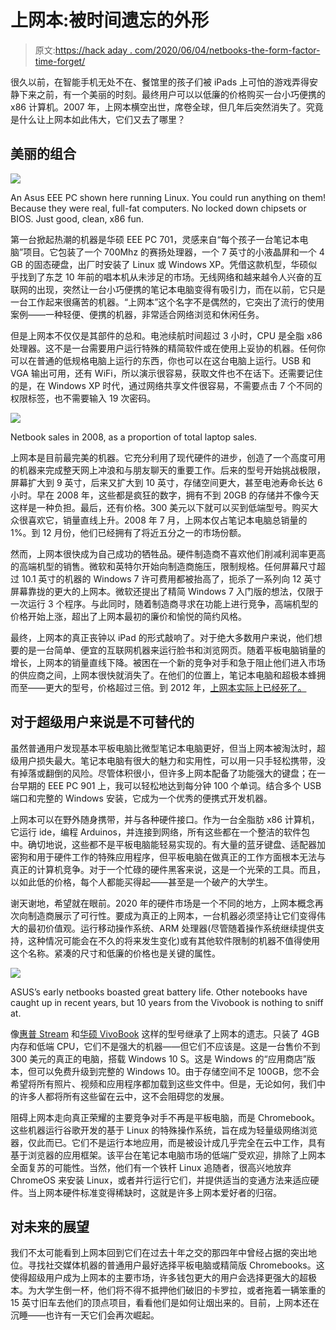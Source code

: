 # 上网本:被时间遗忘的外形

> 原文:[https://hack aday . com/2020/06/04/netbooks-the-form-factor-time-forget/](https://hackaday.com/2020/06/04/netbooks-the-form-factor-time-forgot/)

很久以前，在智能手机无处不在、餐馆里的孩子们被 iPads 上可怕的游戏弄得安静下来之前，有一个美丽的时刻。最终用户可以以低廉的价格购买一台小巧便携的 x86 计算机。2007 年，上网本横空出世，席卷全球，但几年后突然消失了。究竟是什么让上网本如此伟大，它们又去了哪里？

## 美丽的组合

![](../Images/fbc4f75535d4d4d25fb465f9166e02ab.png)

An Asus EEE PC shown here running Linux. You could run anything on them! Because they were real, full-fat computers. No locked down chipsets or BIOS. Just good, clean, x86 fun.

第一台掀起热潮的机器是华硕 EEE PC 701，灵感来自“每个孩子一台笔记本电脑”项目。它包装了一个 700Mhz 的赛扬处理器，一个 7 英寸的小液晶屏和一个 4 GB 的固态硬盘，出厂时安装了 Linux 或 Windows XP。凭借这款机型，华硕似乎找到了东芝 10 年前的唱本机从未涉足的市场。无线网络和越来越令人兴奋的互联网的出现，突然让一台小巧便携的笔记本电脑变得有吸引力，而在以前，它只是一台工作起来很痛苦的机器。“上网本”这个名字不是偶然的，它突出了流行的使用案例——一种轻便、便携的机器，非常适合网络浏览和休闲任务。

但是上网本不仅仅是其部件的总和。电池续航时间超过 3 小时，CPU 是全脂 x86 处理器。这不是一台需要用户运行特殊的精简软件或在使用上妥协的机器。任何你可以在普通的低规格电脑上运行的东西，你也可以在这台电脑上运行。USB 和 VGA 输出可用，还有 WiFi，所以演示很容易，获取文件也不在话下。还需要记住的是，在 Windows XP 时代，通过网络共享文件很容易，不需要点击 7 个不同的权限标签，也不需要输入 19 次密码。

[![](../Images/ebdf0286cdaae2b3e9fb3b03d2040ecc.png)](https://hackaday.com/wp-content/uploads/2020/06/netbook-2008-sales-themed-1.jpg)

Netbook sales in 2008, as a proportion of total laptop sales.

上网本是目前最完美的机器。它充分利用了现代硬件的进步，创造了一个高度可用的机器来完成整天网上冲浪和与朋友聊天的重要工作。后来的型号开始挑战极限，屏幕扩大到 9 英寸，后来又扩大到 10 英寸，存储空间更大，甚至电池寿命长达 6 小时。早在 2008 年，这些都是疯狂的数字，拥有不到 20GB 的存储并不像今天这样是一种负担。最后，还有价格。300 美元以下就可以买到低端型号。购买大众很喜欢它，销量直线上升。2008 年 7 月，上网本仅占笔记本电脑总销量的 1%。到 12 月份，他们已经拥有了将近五分之一的市场份额。

然而，上网本很快成为自己成功的牺牲品。硬件制造商不喜欢他们削减利润率更高的高端机型的销售。微软和英特尔开始向制造商施压，限制规格。任何屏幕尺寸超过 10.1 英寸的机器的 Windows 7 许可费用都被抬高了，扼杀了一系列向 12 英寸屏幕靠拢的更大的上网本。微软还提出了精简 Windows 7 入门版的想法，仅限于一次运行 3 个程序。与此同时，随着制造商寻求在功能上进行竞争，高端机型的价格开始上涨，超出了上网本最初的廉价和愉悦的简约风格。

最终，上网本的真正丧钟以 iPad 的形式敲响了。对于绝大多数用户来说，他们想要的是一台简单、便宜的互联网机器来运行脸书和浏览网页。随着平板电脑销量的增长，上网本的销量直线下降。被困在一个新的竞争对手和急于阻止他们进入市场的供应商之间，上网本很快就消失了。在他们的位置上，笔记本电脑和超极本蜂拥而至——更大的型号，价格超过三倍。到 2012 年，[上网本实际上已经死了。](https://www.pcmag.com/archive/where-did-all-the-netbooks-go-301895)

## 对于超级用户来说是不可替代的

虽然普通用户发现基本平板电脑比微型笔记本电脑更好，但当上网本被淘汰时，超级用户损失最大。笔记本电脑有很大的魅力和实用性，可以用一只手轻松携带，没有掉落或翻倒的风险。尽管体积很小，但许多上网本配备了功能强大的键盘；在一台早期的 EEE PC 901 上，我可以轻松地达到每分钟 100 个单词。结合多个 USB 端口和完整的 Windows 安装，它成为一个优秀的便携式开发机器。

上网本可以在野外随身携带，并与各种硬件接口。作为一台全脂肪 x86 计算机，它运行 ide，编程 Arduinos，并连接到网络，所有这些都在一个整洁的软件包中。确切地说，这些都不是平板电脑能轻易实现的。有大量的蓝牙键盘、适配器加密狗和用于硬件工作的特殊应用程序，但平板电脑在做真正的工作方面根本无法与真正的计算机竞争。对于一个忙碌的硬件黑客来说，这是一个光荣的工具。而且，以如此低的价格，每个人都能买得起——甚至是一个破产的大学生。

谢天谢地，希望就在眼前。2020 年的硬件市场是一个不同的地方，上网本概念再次向制造商展示了可行性。要成为真正的上网本，一台机器必须坚持让它们变得伟大的最初价值观。运行移动操作系统、ARM 处理器(尽管随着操作系统继续提供支持，这种情况可能会在不久的将来发生变化)或有其他软件限制的机器不值得使用这个名称。紧凑的尺寸和低廉的价格也是关键的属性。

![](../Images/08e2499086f0c64d85b6d736c19e6705.png)

ASUS’s early netbooks boasted great battery life. Other notebooks have caught up in recent years, but 10 years from the Vivobook is nothing to sniff at.

像[惠普 Stream](https://www.amazon.com/HP-14-inch-Celeron-Windows-14-cb159nr/dp/B07WMDV7CW/ref=sr_1_2?dchild=1&keywords=hp+stream&qid=1590982223&sr=8-2) 和[华硕 VivoBook](https://www.amazon.com/ASUS-Ultra-Thin-Processor-L203MA-DS04-Microsoft/dp/B07N6S4SY1/ref=sr_1_4?dchild=1&keywords=asus+vivobook&qid=1590982273&sr=8-4) 这样的型号继承了上网本的遗志。只装了 4GB 内存和低端 CPU，它们不是强大的机器——但它们不应该是。这是一台售价不到 300 美元的真正的电脑，搭载 Windows 10 S。这是 Windows 的“应用商店”版本，但可以免费升级到完整的 Windows 10。由于存储空间不足 100GB，您不会希望将所有照片、视频和应用程序都加载到这些文件中。但是，无论如何，我们中的许多人都将所有这些留在云中，这不会阻碍您的发展。

阻碍上网本走向真正荣耀的主要竞争对手不再是平板电脑，而是 Chromebook。这些机器运行谷歌开发的基于 Linux 的特殊操作系统，旨在成为轻量级网络浏览器，仅此而已。它们不是运行本地应用，而是被设计成几乎完全在云中工作，具有基于浏览器的应用框架。该平台在笔记本电脑市场的低端广受欢迎，排除了上网本全面复苏的可能性。当然，他们有一个铁杆 Linux 追随者，很高兴地放弃 ChromeOS 来安装 Linux，或者并行运行它们，并提供适当的变通方法来适应硬件。当上网本硬件标准变得稀缺时，这就是许多上网本爱好者的归宿。

## 对未来的展望

我们不太可能看到上网本回到它们在过去十年之交的那四年中曾经占据的突出地位。寻找社交媒体机器的普通用户最好选择平板电脑或精简版 Chromebooks。这使得超级用户成为上网本的主要市场，许多钱包更大的用户会选择更强大的超极本。为大学生倒一杯，他们将不得不抵押他们破旧的卡罗拉，或者拖着一辆笨重的 15 英寸旧车去他们的顶点项目，看看他们是如何让烟出来的。目前，上网本还在沉睡——也许有一天它们会再次崛起。